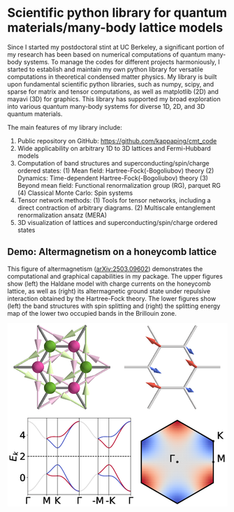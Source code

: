# Scientific python library for quantum materials/many-body lattice models
Since I started my postdoctoral stint at UC Berkeley, a significant portion of my research has been based on numerical computations of quantum many-body systems. To manage the codes for different projects harmoniously, I started to establish and maintain my own python library for versatile computations in theoretical condensed matter physics. My library is built upon fundamental scientific python libraries, such as numpy, scipy, and sparse for matrix and tensor computations, as well as matplotlib (2D) and mayavi (3D) for graphics. This library has supported my broad exploration into various quantum many-body systems for diverse 1D, 2D, and 3D quantum materials.

The main features of my library include:
1. Public repository on GitHub: https://github.com/kappaping/cmt_code
2. Wide applicability on arbitrary 1D to 3D lattices and Fermi-Hubbard models
3. Computation of band structures and superconducting/spin/charge ordered states:
  (1) Mean field: Hartree-Fock(-Bogoliubov) theory
  (2) Dynamics: Time-dependent Hartree-Fock(-Bogoliubov) theory
  (3) Beyond mean field: Functional renormalization group (RG), parquet RG
  (4) Classical Monte Carlo: Spin systems
4. Tensor network methods:
  (1) Tools for tensor networks, including a direct contraction of arbitrary diagrams.
  (2) Multiscale entanglement renormalization ansatz (MERA)
5. 3D visualization of lattices and superconducting/spin/charge ordered states


## Demo: Altermagnetism on a honeycomb lattice

This figure of altermagnetism ([arXiv:2503.09602](https://arxiv.org/abs/2503.09602)) demonstrates the computational and graphical capabilities in my package. The upper figures show (left) the Haldane model with charge currents on the honeycomb lattice, as well as (right) its altermagnetic ground state under repulsive interaction obtained by the Hartree-Fock theory. The lower figures show (left) the band structures with spin splitting and (right) the splitting energy map of the lower two occupied bands in the Brillouin zone.

<div align="center">
  <img src="almslc.png" alt="ALM" width="600">
</div>

